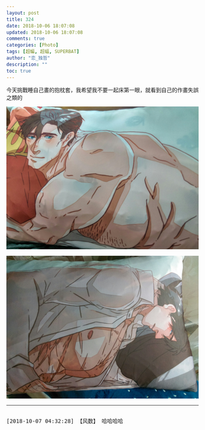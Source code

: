 ```yaml
---
layout: post
title: 324
date: 2018-10-06 18:07:08
updated: 2018-10-06 18:07:08
comments: true
categories: [Photo]
tags: [超蝙, 超蝠, SUPERBAT]
author: "恋_独哲"
description: ""
toc: true
---
```


<p dir="ltr"  >今天挑戰睡自己畫的抱枕套，我希望我不要一起床第一眼，就看到自己的作畫失誤之類的</p>

![](https://raw.githubusercontent.com/alicewish/maple50821/master/img_YW5MWVN1NEpoZFdDN1ZFUVpjV05mT1IvK1NER3dYS1JIbDRrNkdHc0hwRUZrbmJ3REtQRlVRPT0.jpg)

![](https://raw.githubusercontent.com/alicewish/maple50821/master/img_YW5MWVN1NEpoZFdDN1ZFUVpjV05mSGhwUXpyU0RnQzNaQVg3NEozUVl0RE02WXcrT2FZUHVnPT0.jpg)

---

<pre>

[2018-10-07 04:32:28] 【风数】 哈哈哈哈

</pre>